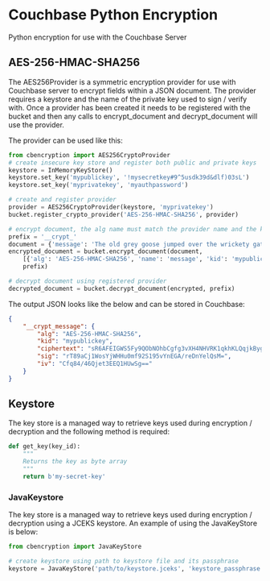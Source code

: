 # Couchbase Python Encryption

Python encryption for use with the Couchbase Server

## AES-256-HMAC-SHA256

The AES256Provider is a symmetric encryption provider for use with Couchbase server to encrypt fields within a JSON document. The provider requires a keystore and the name of the private key used to sign / verify with. Once a provider has been created it needs to be registered with the bucket and then any calls to encrypt_document and decrypt_document will use the provider.

The provider can be used like this:

```python
from cbencryption import AES256CryptoProvider
# create insecure key store and register both public and private keys
keystore = InMemoryKeyStore()
keystore.set_key('mypublickey', '!mysecretkey#9^5usdk39d&dlf)03sL')
keystore.set_key('myprivatekey', 'myauthpassword')

# create and register provider
provider = AES256CryptoProvider(keystore, 'myprivatekey')
bucket.register_crypto_provider('AES-256-HMAC-SHA256', provider)

# encrypt document, the alg name must match the provider name and the kid must match a key in the keystore
prefix = '__crypt_'
document = {'message': 'The old grey goose jumped over the wrickety gate.'}
encrypted_document = bucket.encrypt_document(document,
    [{'alg': 'AES-256-HMAC-SHA256', 'name': 'message', 'kid': 'mypublickey'}],
    prefix)

# decrypt document using registered provider
decrypted_document = bucket.decrypt_document(encrypted, prefix)
```

The output JSON looks like the below and can be stored in Couchbase:

```json
{
    "__crypt_message": {
        "alg": "AES-256-HMAC-SHA256",
        "kid": "mypublickey",
        "ciphertext": "sR6AFEIGWS5Fy9QObNOhbCgfg3vXH4NHVRK1qkhKLQqjkByg2n69lot89qFEJuBsVNTXR77PZR6RjN4h4M9evg==",
        "sig": "rT89aCj1WosYjWHHu0mf92S195vYnEGA/reDnYelQsM=",
        "iv": "Cfq84/46Qjet3EEQ1HUwSg=="
    }
}
```

## Keystore

The key store is a managed way to retrieve keys used during encryption / decryption and the following method is required:

```python
def get_key(key_id):
    """
    Returns the key as byte array
    """
    return b'my-secret-key'
```

### JavaKeystore

The key store is a managed way to retrieve keys used during encryption / decryption using a JCEKS keystore. An example of using the JavaKeyStore is below:

```python
from cbencryption import JavaKeyStore

# create keystore using path to keystore file and its passphrase
keystore = JavaKeyStore('path/to/keystore.jceks', 'keystore_passphrase')
```
